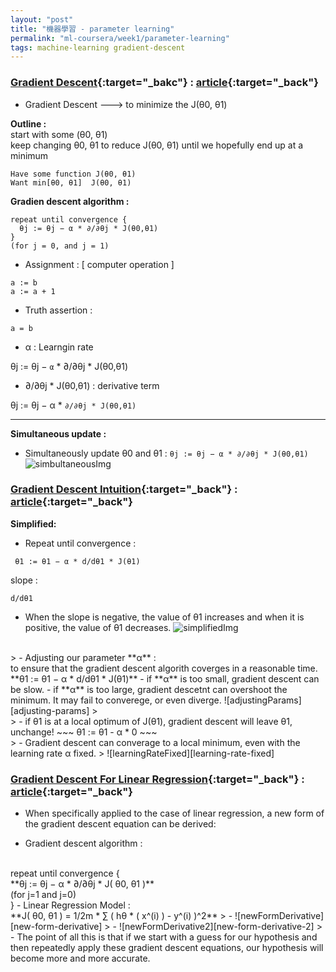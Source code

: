 ```yaml
---
layout: "post"
title: "機器學習 - parameter learning"
permalink: "ml-coursera/week1/parameter-learning"
tags: machine-learning gradient-descent
---
```


### [Gradient Descent](https://www.coursera.org/learn/machine-learning/lecture/8SpIM/gradient-descent){:target="_bakc"} : [article](https://www.coursera.org/learn/machine-learning/supplement/2GnUg/gradient-descent){:target="_back"}

- Gradient Descent ---> to minimize the J(θ0, θ1)

>
__Outline :__ <br/>
start with some (θ0, θ1)<br/>keep changing θ0, θ1 to reduce J(θ0, θ1) until we hopefully end up at a minimum
>
~~~
Have some function J(θ0, θ1)
Want min[θ0, θ1]  J(θ0, θ1)
~~~

>
__Gradien descent algorithm :__
>
~~~
repeat until convergence {
  θj := θj − α * ∂/∂θj * J(θ0,θ1)
}
(for j = 0, and j = 1)
~~~
>
- Assignment : [ computer operation ]
~~~
a := b
a := a + 1 
~~~
- Truth assertion :
~~~
a = b
~~~
>
- α : Learngin rate
>
   θj := θj − `α` * ∂/∂θj * J(θ0,θ1)
- ∂/∂θj * J(θ0,θ1) : derivative term
>
   θj := θj − α * `∂/∂θj * J(θ0,θ1)`
>
---
>
__Simultaneous update :__
>
- Simultaneously update  θ0 and θ1 : `θj := θj − α * ∂/∂θj * J(θ0,θ1)`
![simbultaneousImg][simultaneous-img]



### [Gradient Descent Intuition](https://www.coursera.org/learn/machine-learning/lecture/GFFPB/gradient-descent-intuition){:target="_back"} : [article](https://www.coursera.org/learn/machine-learning/supplement/QKEdR/gradient-descent-intuition){:target="_back"}
> 
__Simplified:__
- Repeat until convergence :
~~~
 θ1 := θ1 − α * d/dθ1 * J(θ1) 
~~~
slope :
~~~
d/dθ1​
~~~
   - When the slope is negative, the value of θ1 increases and when it is positive, the value of θ1 decreases.
![simplifiedImg][simplified-img]
>
<br/>
>
- Adjusting our parameter **α** :
<br/>
 to ensure that the gradient descent algorith coverges in a reasonable time.
<br/>
 **θ1 := θ1 − α * d/dθ1 * J(θ1)**
   - if **α** is too small, gradient descent can be slow.
   - if **α** is too large, gradient descetnt can overshoot the minimum. It may fail to converege, or even diverge.
 ![adjustingParams][adjusting-params]
>
 <br/>
>
- if θ1 is at a local optimum of J(θ1), gradient descent will leave θ1, unchange!
~~~
θ1 := θ1 - α * 0
~~~
<br/>
>
- Gradient descent can converage to a local minimum, even with the learning rate α fixed.
>
![learningRateFixed][learning-rate-fixed]


### [Gradient Descent For Linear Regression](https://www.coursera.org/learn/machine-learning/lecture/kCvQc/gradient-descent-for-linear-regression){:target="_back"} : [article](https://www.coursera.org/learn/machine-learning/supplement/U90DX/gradient-descent-for-linear-regression){:target="_back"}
>
- When specifically applied to the case of linear regression, a new form of the gradient descent equation can be derived:
>
   - Gradient descent algorithm :
<br/>
repeat until convergence {
<br/>
**θj := θj − α * ∂/∂θj * J( θ0, θ1 )**
<br/>
(for j=1 and j=0)
<br/> 
}
   - Linear Regression Model :
<br/>
**J( θ0, θ1 ) =  1/2m * ∑ ( hθ * ( x^(i) ) - y^(i) )^2**
>
   - ![newFormDerivative][new-form-derivative]
>
   - ![newFormDerivative2][new-form-derivative-2]
>
- The point of all this is that if we start with a guess for our hypothesis and then repeatedly apply these gradient descent equations, our hypothesis will become more and more accurate.

[simultaneous-img]: https://i.imgur.com/vmAAoMnh.gif

[simplified-img]: https://i.imgur.com/sWgZnCOh.gif

[adjusting-params]: https://i.imgur.com/DdKw4nmh.gif

[learning-rate-fixed]: https://i.imgur.com/PZCa5w4h.gif

[new-form-derivative]: https://i.imgur.com/TQah4m9h.gif

[new-form-derivative-2]: https://i.imgur.com/wJrCq3Mh.gif